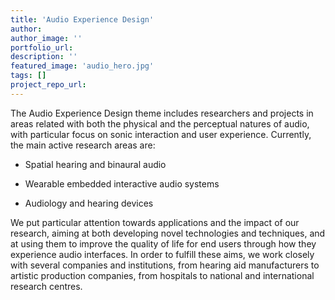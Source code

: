 ```yaml
---
title: 'Audio Experience Design'
author:
author_image: ''
portfolio_url:
description: ''
featured_image: 'audio_hero.jpg'
tags: []
project_repo_url:
---
```


The Audio Experience Design theme includes researchers and projects in areas related with both the physical and the perceptual natures of audio, with particular focus on sonic interaction and user experience. Currently, the main active research areas are:

* Spatial hearing and binaural audio

* Wearable embedded interactive audio systems

* Audiology and hearing devices

We put particular attention towards applications and the impact of our research, aiming at both developing novel technologies and techniques, and at using them to improve the quality of life for end users through how they experience audio interfaces. In order to fulfill these aims, we work closely with several companies and institutions, from hearing aid manufacturers to artistic production companies, from hospitals to national and international research centres.
